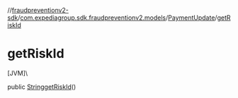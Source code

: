 //[fraudpreventionv2-sdk](../../../index.md)/[com.expediagroup.sdk.fraudpreventionv2.models](../index.md)/[PaymentUpdate](index.md)/[getRiskId](get-risk-id.md)

# getRiskId

[JVM]\

public [String](https://docs.oracle.com/javase/8/docs/api/java/lang/String.html)[getRiskId](get-risk-id.md)()
